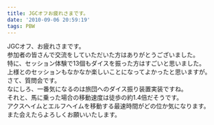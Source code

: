 ```yaml
---
title: JGCオフお疲れさまです。
date: '2010-09-06 20:59:19'
tags: PBW
---
```


JGCオフ、お疲れさまです。  
参加者の皆さんで交流をしていただいた方はありがとうございました。  
特に、セッション体験で13個もダイスを振った方はすごいと思いました。  
上様とのセッションもなかなか楽しいことになってよかったと思いますが。  
さて、質問会です。  
なにしろ、一番気になるのは旅団へのダイス振り装置実装ですね。  
それと、馬に乗った場合の移動速度は徒歩の約1.4倍だそうです。  
アクスヘイムとエルフヘイムを移動する最速時間がどの位か気になります。  
また会えたらよろしくお願いいたします。
